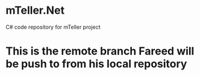 # mTeller.Net
C# code repository for mTeller project
# This is the remote branch Fareed will be push to from his local repository
